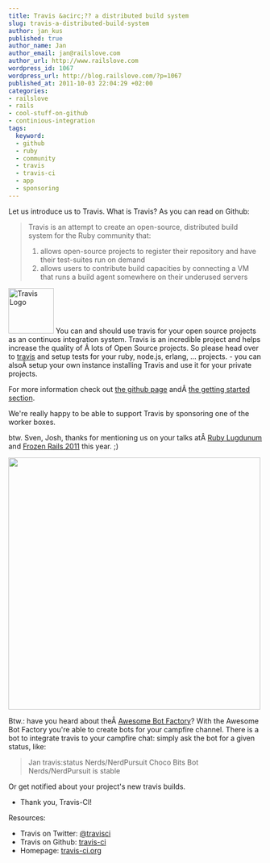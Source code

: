 ```yaml
--- 
title: Travis &acirc;?? a distributed build system
slug: travis-a-distributed-build-system
author: jan_kus
published: true
author_name: Jan
author_email: jan@railslove.com
author_url: http://www.railslove.com
wordpress_id: 1067
wordpress_url: http://blog.railslove.com/?p=1067
published_at: 2011-10-03 22:04:29 +02:00
categories: 
- railslove
- rails
- cool-stuff-on-github
- continious-integration
tags: 
  keyword: 
  - github
  - ruby
  - community
  - travis
  - travis-ci
  - app
  - sponsoring
---
```

Let us introduce us to Travis. What is Travis? As you can read on Github:
<blockquote>Travis is an attempt to create an open-source, distributed build system for the Ruby community that:
<ol>
	<li>allows open-source projects to register their repository and have their test-suites run on demand</li>
	<li>allows users to contribute build capacities by connecting a VM that runs a build agent somewhere on their underused servers</li>
</ol>
</blockquote>
<a href="http://blog.railslove.com/wp-content/uploads/2011/10/safe_image.png"><img class="size-full wp-image-1068" title="Travis Logo" src="http://blog.railslove.com/wp-content/uploads/2011/10/safe_image.png" alt="Travis Logo" width="90" height="90" /></a> You can and should use travis for your open source projects as an continuos integration system. Travis is an incredible project and helps increase the quality of &Acirc;&nbsp;lots of Open Source projects. So please head over to <a href="http://travis-ci.org">travis</a> and setup tests for your ruby, node.js, erlang, ... projects. - you can also&Acirc;&nbsp;setup your own instance installing Travis and use it for your private projects.

For more information check out <a href="https://github.com/travis-ci/travis-ci">the github page</a> and&Acirc;&nbsp;<a href="http://about.travis-ci.org/docs/user/getting-started/">the getting started section</a>.

We're really happy to be able to support Travis by sponsoring one of the worker boxes.

btw. Sven, Josh, thanks for mentioning us on your talks at&Acirc;&nbsp;<a href="http://rulu.eu/speakers#sven-fuchs">Ruby Lugdunum</a> and <a href="https://frozenrails.eu/sessions#sven">Frozen Rails 2011</a> this year. ;)

<a href="http://blog.railslove.com/wp-content/uploads/2011/10/Screen-Shot-2011-10-03-at-9.44.26-PM.png"> <img class="alignleft size-medium wp-image-1079" title="Travis Sponsors" src="http://blog.railslove.com/wp-content/uploads/2011/10/Screen-Shot-2011-10-03-at-9.44.26-PM.png" alt="" width="500px" /></a>

Btw.: have you heard about the&Acirc;&nbsp;<a href="awesomebotfactory.com">Awesome Bot Factory</a>? With the Awesome Bot Factory you're able to create bots for your campfire channel. There is a bot to integrate travis to your campfire chat: simply ask the bot for a given status, like:
<blockquote>Jan    travis:status Nerds/NerdPursuit
Choco Bits Bot    Nerds/NerdPursuit is stable</blockquote>
Or get notified about your project's new travis builds.

- Thank you, Travis-CI!

Resources:
<ul>
	<li>Travis on Twitter: <a href="twitter.com/travisci">@travisci</a></li>
	<li>Travis on Github: <a href="https://github.com/travis-ci/">travis-ci</a></li>
	<li>Homepage: <a href="http://travis-ci.org">travis-ci.org</a></li>
</ul>

